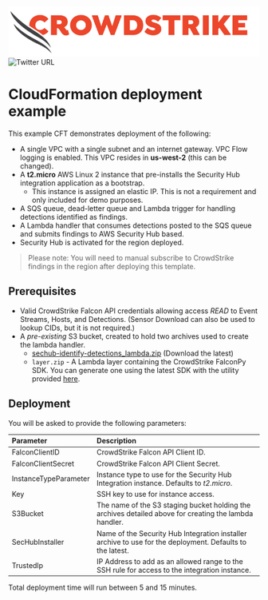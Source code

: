 ![CrowdStrike Falcon](https://raw.githubusercontent.com/CrowdStrike/falconpy/main/docs/asset/cs-logo.png)
![Twitter URL](https://img.shields.io/twitter/url?label=Follow%20%40CrowdStrike&style=social&url=https%3A%2F%2Ftwitter.com%2FCrowdStrike)

# CloudFormation deployment example
This example CFT demonstrates deployment of the following:
+ A single VPC with a single subnet and an internet gateway. VPC Flow logging is enabled.
This VPC resides in __us-west-2__ (this can be changed).
+ A __t2.micro__ AWS Linux 2 instance that pre-installs the Security Hub integration application as a bootstrap.
    - This instance is assigned an elastic IP. This is not a requirement and only included for demo purposes.
+ A SQS queue, dead-letter queue and Lambda trigger for handling detections identified as findings.
+ A Lambda handler that consumes detections posted to the SQS queue and submits findings to AWS Security Hub based.
+ Security Hub is activated for the region deployed.

> Please note: You will need to manual subscribe to CrowdStrike findings in the region after deploying this template.

## Prerequisites
+ Valid CrowdStrike Falcon API credentials allowing access _READ_ to Event Streams, Hosts, and Detections. (Sensor Download can also be used to lookup CIDs, but it is not required.)
+ A _pre-existing_ S3 bucket, created to hold two archives used to create the lambda handler.
    - [sechub-identify-detections_lambda.zip](https://github.com/CrowdStrike/Cloud-AWS/tree/master/Security-Hub/install) (Download the latest)
    - `layer.zip` - A Lambda layer containing the CrowdStrike FalconPy SDK. You can generate one using the latest SDK with the utility provided [here](https://github.com/CrowdStrike/falconpy/blob/main/util/create-lambda-layer.sh).

## Deployment
You will be asked to provide the following parameters:

| Parameter | Description |
| :--- | :--- |
| FalconClientID | CrowdStrike Falcon API Client ID. |
| FalconClientSecret | CrowdStrike Falcon API Client Secret. |
| InstanceTypeParameter | Instance type to use for the Security Hub Integration instance. Defaults to _t2.micro_. |
| Key | SSH key to use for instance access. |
| S3Bucket | The name of the S3 staging bucket holding the archives detailed above for creating the lambda handler. |
| SecHubInstaller | Name of the Security Hub Integration installer archive to use for the deployment. Defaults to the latest. |
| TrustedIp | IP Address to add as an allowed range to the SSH rule for access to the integration instance. |

Total deployment time will run between 5 and 15 minutes.
